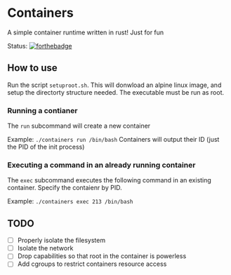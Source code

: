 # Containers
A simple container runtime written in rust! Just for fun

Status: [![forthebadge](https://forthebadge.com/images/badges/works-on-my-machine.svg)](https://forthebadge.com)

## How to use
Run the script `setuproot.sh`. This will donwload an alpine linux image, and setup the directorty structure needed.
The executable must be run as root.

### Running a contianer
The `run` subcommand will create a new container

Example: `./containers run /bin/bash`
Containers will output their ID (just the PID of the init process)

### Executing a command in an already running container
The `exec` subcommand executes the following command in an existing container. Specify the contaienr by PID.

Example: `./containers exec 213 /bin/bash`


## TODO 
- [ ] Properly isolate the filesystem
- [ ] Isolate the network
- [ ] Drop capabilities so that root in the container is powerless
- [ ] Add cgroups to restrict containers resource access
